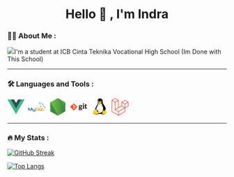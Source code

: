 <div id="header" align="center">
    <h1>
  Hello
 👋 ,
    I'm Indra  
</h1>
</div>

### :man_technologist: About Me :
 <img src="https://media.giphy.com/media/WUlplcMpOCEmTGBtBW/giphy.gif" width="30">I'm a student at ICB Cinta Teknika Vocational High School (Im Done with This School)

---
### :hammer_and_wrench: Languages and Tools :
<div>
   <img src="https://github.com/devicons/devicon/blob/master/icons/vuejs/vuejs-original.svg" title="vju"  width="40" height="40"/>&nbsp;
  <img src="https://github.com/devicons/devicon/blob/master/icons/mysql/mysql-original-wordmark.svg" title="MySQL"  width="40" height="40"/>&nbsp;
     <img src="https://github.com/devicons/devicon/blob/master/icons/nodejs/nodejs-original.svg" title="nodejs"  width="40" height="40"/>&nbsp;
    <img src="https://github.com/devicons/devicon/blob/master/icons/git/git-original-wordmark.svg" title="Git"  width="40" height="40"/>&nbsp;
    <img src="https://github.com/devicons/devicon/blob/master/icons/linux/linux-original.svg" title="lnx"  width="40" height="40"/>&nbsp;
     <img src="https://github.com/devicons/devicon/blob/master/icons/laravel/laravel-original.svg" title="lvvrl" **alt="" width="40" height="40"/>&nbsp;
</div>



---

### :fire: My Stats :
[![GitHub Streak](https://streak-stats.demolab.com?user=KZdra&theme=holi-theme&hide_border=true&border_radius=5.3&mode=weekly)](https://git.io/streak-stats)

[![Top Langs](https://github-readme-stats.vercel.app/api/top-langs/?username=KZdra&layout=compact&theme=transparent)](https://github.com/anuraghazra/github-readme-stats)
